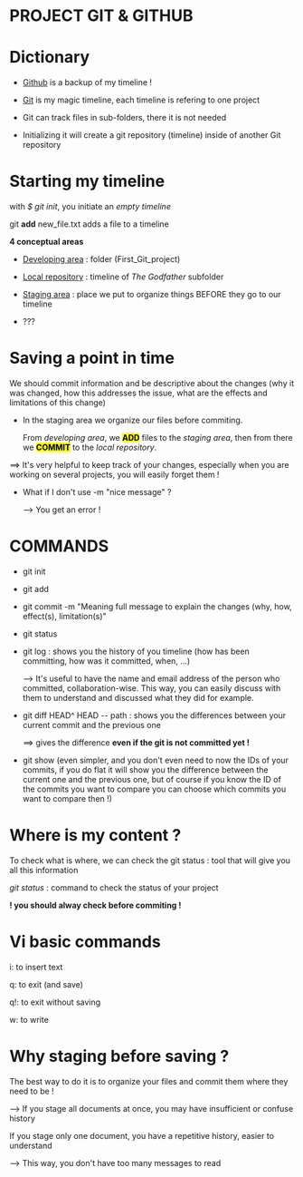 # **PROJECT GIT & GITHUB**

# **Dictionary**

* <u>Github</u> is a backup of my timeline ! 

* <u>Git</u> is my magic timeline, each timeline is refering to one project

* Git can track files in sub-folders, there it is not needed

* Initializing it will create a git repository (timeline) inside of another Git repository

# **Starting my timeline**

with *$ git init*, you initiate an *empty timeline*

git **add** new_file.txt adds a file to a timeline

**4 conceptual areas** 

* <u>Developing area</u> : folder (First_Git_project)

* <u>Local repository</u> : timeline of *The Godfather* subfolder

* <u>Staging area</u> : place we put to organize things BEFORE they go to our timeline

* ??? 



# **Saving a point in time**

We should commit information and be descriptive about the changes (why it was changed, how this addresses the issue, what are the effects and limitations of this change)

* In the staging area we organize our files before commiting.
  
  From *developing area*, we **<mark>ADD</mark>** files to the *staging area*, then from there we **<mark>COMMIT</mark>** to the *local repository*.  



==> It's very helpful to keep track of your changes, especially when you are working on several projects, you will easily forget them !



* What if I don't use -m "nice message" ?
  
  --> You get an error ! 



# **COMMANDS**

* git init

* git add

* git commit -m "Meaning full message to explain the changes (why, how, effect(s), limitation(s)"

* git status

* git log : shows you the history of you timeline (how has been committing, how was it committed, when, ...)
  
  --> It's useful to have the name and email address of the person who committed, collaboration-wise. This way, you can easily discuss with them to understand and discussed what they did for example.

* git diff HEAD^ HEAD -- path : shows you the differences between your current commit and the previous one
  
  ==> gives the difference **even if the git is not committed yet !**

* git show <commit ID1> <commit ID2> (even simpler, and you don't even need to now the IDs of your commits, if you do flat it will show you the difference between the current one and the previous one, but of course if you know the ID of the commits you want to compare you can choose which commits you want to compare then !)



# Where is my content ?

To check what is where, we can check the git status : tool that will give you all this information

*git status* : command to check the status of your project

**! you should alway check before commiting !**



# Vi basic commands

i: to insert text

q: to exit (and save)

q!: to exit without saving

w: to write



# Why staging before saving ?

The best way to do it is to organize your files and commit them where they need to be !

--> If you stage all documents at once, you may have insufficient or confuse history



If you stage only one document, you have a repetitive history, easier to understand

--> This way, you don't have too many messages to read
